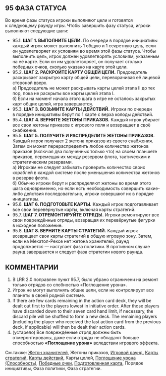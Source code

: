 95 ФАЗА СТАТУСА
---

Во время фазы статуса игроки выполняют цели и готовятся к следующему раунду игры. Чтобы завершить фазу статуса, игроки выполняют следующие шаги:
* 95.1. **ШАГ 1. ВЫПОЛНИТЕ ЦЕЛИ.** По очереди в порядке инициативы каждый игрок может выполнить 1 общую и 1 секретную цель, если он удовлетворяет их условиям во время этой фазы статуса. Чтобы выполнить цель, игрок должен удовлетворять условиям, указанным на её карте. Если он им удовлетворяет, он получает столько победных очков, сколько указано на карте этой цели.
* 95.2. **ШАГ 2. РАСКРОЙТЕ КАРТУ ОБЩЕЙ ЦЕЛИ.** Председатель раскрывает закрытую карту общей цели, переворачивая её лицевой стороной вверх.  
  а) Председатель не может раскрывать карты целей этапа II до тех пор, пока не раскрыты все карты целей этапа I.  
  б) Если на момент начала этого шага в игре не осталось закрытых карт общих целей, игра завершается.
* 95.3. **ШАГ 3. ВОЗЬМИТЕ КАРТЫ ДЕЙСТВИЙ.** Игроки по очереди в порядке инициативы берут по 1 карте с верха колоды действий.
* 95.4. **ШАГ 4. ВЕРНИТЕ ЖЕТОНЫ ПРИКАЗОВ.** Каждый игрок убирает все свои жетоны приказов с игрового поля и возвращает в своё снабжение.
* 95.5. **ШАГ 5. ПОЛУЧИТЕ И РАСПРЕДЕЛИТЕ ЖЕТОНЫ ПРИКАЗОВ.** Каждый игрок получает 2 жетона приказов из своего снабжения. Затем он может перераспределить любое количество жетонов приказов (включая два полученных только что) на своём планшете приказов, перемещая их между резервом флота, тактическим и стратегическим резервами.  
  а) Игрокам не следует забывать проверить количество своих кораблей в каждой системе после уменьшения количества жетонов в резерве флота.  
  б) Обычно игроки берут и распределяют жетоны во время этого шага одновременно, но если есть необходимость совершить какие-либо действия последовательно, игроки совершают их в порядке инициативы.
* 95.6. **ШАГ 6. ПОДГОТОВЬТЕ КАРТЫ.** Каждый игрок подготавливает все свои перевёрнутые карты, включая карты стратегий.
* 95.7. **ШАГ 7. ОТРЕМОНТИРУЙТЕ ОТРЯДЫ.** Игроки ремонтируют все свои повреждённые отряды, возвращая их перевёрнутые фигурки в исходное положение.
* 95.8. **ШАГ 8. ВЕРНИТЕ КАРТЫ СТРАТЕГИЙ.** Каждый игрок возвращает свои карты стратегий в общую игровую зону. Затем, если на Мекатол-Рексе нет жетона хранителей, раунд продолжается — наступает фаза политики. В противном случае раунд завершается и следует фаза стратегии нового раунда.

КОММЕНТАРИИ
---
1) В LRR 2.0 поправлен пункт 95.7, было убрано ограничени на ремонт только отрядов со спобностью «Поглощение урона».
2) Игрок не могут выполнять общие цели, если не контролирует все планеты в своей родной системе.
3) If there are few cards remaining in the action card deck, they will be dealt out first to the players lowest in initiative order. After those players have discarded down to their seven card hand limit, if necessary, the discard pile will be shuffled to form a new deck. The remaining players (including the player who received the last action card from the previous deck, if applicable) will then be dealt their action cards.
4) (устарело) Все повреждённые отряд должны быть отмеронтированы, даже если отряды не обладают больше способностью **«Поглощение урона»** вследствии игрового эффекта. 

См.также: [Жетон хранителей](custodians_token.md), Жетоны приказов, [Игровой раунд](game_round.md), [Карты стратегий](strategy_cards.md), [Карты действий](action_cards.md), Карты целей, [Поглощение урона (Способность)](sustain_damage_abil.md), [Победные очки](victory_points.md), [Подготовленная карта](readied.md), Порядок инициативы, Фаза политики, Фаза стратегии.

